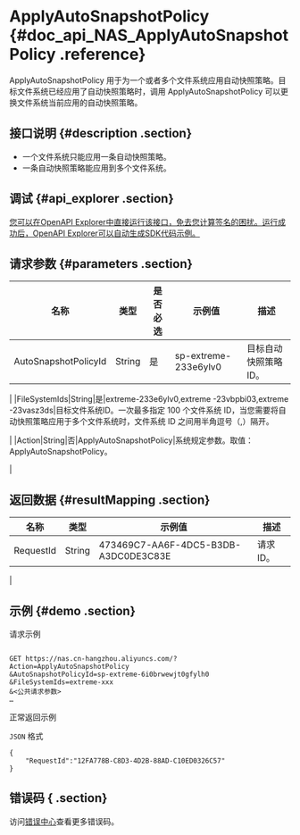 # ApplyAutoSnapshotPolicy {#doc_api_NAS_ApplyAutoSnapshotPolicy .reference}

ApplyAutoSnapshotPolicy 用于为一个或者多个文件系统应用自动快照策略。目标文件系统已经应用了自动快照策略时，调用 ApplyAutoSnapshotPolicy 可以更换文件系统当前应用的自动快照策略。

## 接口说明 {#description .section}

-   一个文件系统只能应用一条自动快照策略。
-   一条自动快照策略能应用到多个文件系统。

## 调试 {#api_explorer .section}

[您可以在OpenAPI Explorer中直接运行该接口，免去您计算签名的困扰。运行成功后，OpenAPI Explorer可以自动生成SDK代码示例。](https://api.aliyun.com/#product=NAS&api=ApplyAutoSnapshotPolicy&type=RPC&version=2017-06-26)

## 请求参数 {#parameters .section}

|名称|类型|是否必选|示例值|描述|
|--|--|----|---|--|
|AutoSnapshotPolicyId|String|是|sp-extreme-233e6ylv0|目标自动快照策略 ID。

 |
|FileSystemIds|String|是|extreme-233e6ylv0,extreme -23vbpbi03,extreme -23vasz3ds|目标文件系统ID。一次最多指定 100 个文件系统 ID，当您需要将自动快照策略应用于多个文件系统时，文件系统 ID 之间用半角逗号（,）隔开。

 |
|Action|String|否|ApplyAutoSnapshotPolicy|系统规定参数。取值：ApplyAutoSnapshotPolicy。

 |

## 返回数据 {#resultMapping .section}

|名称|类型|示例值|描述|
|--|--|---|--|
|RequestId|String|473469C7-AA6F-4DC5-B3DB-A3DC0DE3C83E|请求 ID。

 |

## 示例 {#demo .section}

请求示例

``` {#request_demo}

GET https://nas.cn-hangzhou.aliyuncs.com/?Action=ApplyAutoSnapshotPolicy
&AutoSnapshotPolicyId=sp-extreme-6i0brwewjt0gfylh0
&FileSystemIds=extreme-xxx
&<公共请求参数>
…

```

正常返回示例

`JSON` 格式

``` {#json_return_success_demo}
{
	"RequestId":"12FA778B-C8D3-4D2B-88AD-C10ED0326C57"
}
```

## 错误码 { .section}

访问[错误中心](https://error-center.aliyun.com/status/product/NAS)查看更多错误码。

